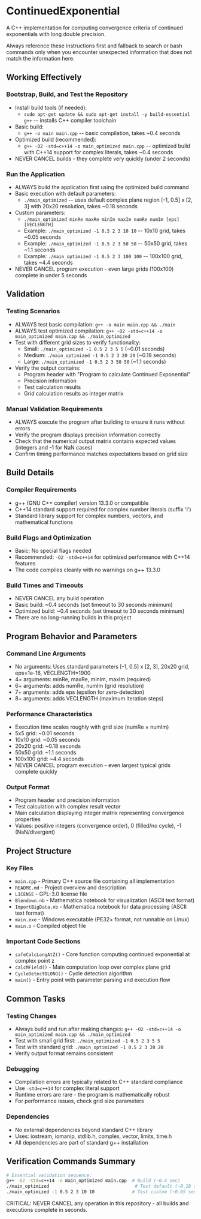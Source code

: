 # ContinuedExponential
A C++ implementation for computing convergence criteria of continued exponentials with long double precision.

Always reference these instructions first and fallback to search or bash commands only when you encounter unexpected information that does not match the information here.

## Working Effectively

### Bootstrap, Build, and Test the Repository
- Install build tools (if needed):
  - `sudo apt-get update && sudo apt-get install -y build-essential g++` -- installs C++ compiler toolchain
- Basic build: 
  - `g++ -o main main.cpp` -- basic compilation, takes ~0.4 seconds
- Optimized build (recommended):
  - `g++ -O2 -std=c++14 -o main_optimized main.cpp` -- optimized build with C++14 support for complex literals, takes ~0.4 seconds
- NEVER CANCEL builds - they complete very quickly (under 2 seconds)

### Run the Application
- ALWAYS build the application first using the optimized build command
- Basic execution with default parameters:
  - `./main_optimized` -- uses default complex plane region [-1, 0.5] x [2, 3] with 20x20 resolution, takes ~0.18 seconds
- Custom parameters:
  - `./main_optimized minRe maxRe minIm maxIm numRe numIm [eps] [VECLENGTH]`
  - Example: `./main_optimized -1 0.5 2 3 10 10` -- 10x10 grid, takes ~0.05 seconds
  - Example: `./main_optimized -1 0.5 2 3 50 50` -- 50x50 grid, takes ~1.1 seconds
  - Example: `./main_optimized -1 0.5 2 3 100 100` -- 100x100 grid, takes ~4.4 seconds
- NEVER CANCEL program execution - even large grids (100x100) complete in under 5 seconds

## Validation

### Testing Scenarios
- ALWAYS test basic compilation: `g++ -o main main.cpp && ./main`
- ALWAYS test optimized compilation: `g++ -O2 -std=c++14 -o main_optimized main.cpp && ./main_optimized`
- Test with different grid sizes to verify functionality:
  - Small: `./main_optimized -1 0.5 2 3 5 5` (~0.01 seconds)
  - Medium: `./main_optimized -1 0.5 2 3 20 20` (~0.18 seconds)
  - Large: `./main_optimized -1 0.5 2 3 50 50` (~1.1 seconds)
- Verify the output contains:
  - Program header with "Program to calculate Continued Exponential"
  - Precision information
  - Test calculation results
  - Grid calculation results as integer matrix

### Manual Validation Requirements
- ALWAYS execute the program after building to ensure it runs without errors
- Verify the program displays precision information correctly
- Check that the numerical output matrix contains expected values (integers and -1 for NaN cases)
- Confirm timing performance matches expectations based on grid size

## Build Details

### Compiler Requirements
- g++ (GNU C++ compiler) version 13.3.0 or compatible
- C++14 standard support required for complex number literals (suffix 'i')
- Standard library support for complex numbers, vectors, and mathematical functions

### Build Flags and Optimization
- Basic: No special flags needed
- Recommended: `-O2 -std=c++14` for optimized performance with C++14 features
- The code compiles cleanly with no warnings on g++ 13.3.0

### Build Times and Timeouts
- NEVER CANCEL any build operation
- Basic build: ~0.4 seconds (set timeout to 30 seconds minimum)
- Optimized build: ~0.4 seconds (set timeout to 30 seconds minimum)
- There are no long-running builds in this project

## Program Behavior and Parameters

### Command Line Arguments
- No arguments: Uses standard parameters [-1, 0.5] x [2, 3], 20x20 grid, eps=1e-16, VECLENGTH=1900
- 4+ arguments: minRe, maxRe, minIm, maxIm (required)
- 6+ arguments: adds numRe, numIm (grid resolution)
- 7+ arguments: adds eps (epsilon for zero-detection)
- 8+ arguments: adds VECLENGTH (maximum iteration steps)

### Performance Characteristics
- Execution time scales roughly with grid size (numRe × numIm)
- 5x5 grid: ~0.01 seconds
- 10x10 grid: ~0.05 seconds
- 20x20 grid: ~0.18 seconds  
- 50x50 grid: ~1.1 seconds
- 100x100 grid: ~4.4 seconds
- NEVER CANCEL program execution - even largest typical grids complete quickly

### Output Format
- Program header and precision information
- Test calculation with complex result vector
- Main calculation displaying integer matrix representing convergence properties
- Values: positive integers (convergence order), 0 (filled/no cycle), -1 (NaN/divergent)

## Project Structure

### Key Files
- `main.cpp` - Primary C++ source file containing all implementation
- `README.md` - Project overview and description
- `LICENSE` - GPL-3.0 license file
- `Blendown.nb` - Mathematica notebook for visualization (ASCII text format)
- `ImportBigData.nb` - Mathematica notebook for data processing (ASCII text format)
- `main.exe` - Windows executable (PE32+ format, not runnable on Linux)
- `main.o` - Compiled object file

### Important Code Sections
- `safeCalcLongAtZ()` - Core function computing continued exponential at complex point z
- `calcMField()` - Main computation loop over complex plane grid
- `CycleDetectDLONG()` - Cycle detection algorithm
- `main()` - Entry point with parameter parsing and execution flow

## Common Tasks

### Testing Changes
- Always build and run after making changes: `g++ -O2 -std=c++14 -o main_optimized main.cpp && ./main_optimized`
- Test with small grid first: `./main_optimized -1 0.5 2 3 5 5`
- Test with standard grid: `./main_optimized -1 0.5 2 3 20 20`
- Verify output format remains consistent

### Debugging
- Compilation errors are typically related to C++ standard compliance
- Use `-std=c++14` for complex literal support
- Runtime errors are rare - the program is mathematically robust
- For performance issues, check grid size parameters

### Dependencies
- No external dependencies beyond standard C++ library
- Uses: iostream, iomanip, stdlib.h, complex, vector, limits, time.h
- All dependencies are part of standard g++ installation

## Verification Commands Summary
```bash
# Essential validation sequence:
g++ -O2 -std=c++14 -o main_optimized main.cpp  # Build (~0.4 sec)
./main_optimized                                # Test default (~0.18 sec)  
./main_optimized -1 0.5 2 3 10 10              # Test custom (~0.05 sec)
```

CRITICAL: NEVER CANCEL any operation in this repository - all builds and executions complete in seconds.